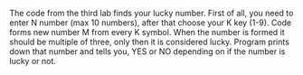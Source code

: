 The code from the third lab finds your lucky number. First of all, you need to enter N number (max 10 numbers), after that choose your K key (1-9). Code forms new number M from every K symbol. When the number is formed it should be multiple of three, only then it is considered lucky. Program prints down that number and tells you, YES or NO depending on if the number is lucky or not.
